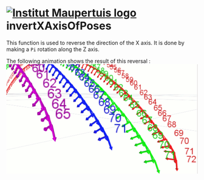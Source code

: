  [![Institut Maupertuis logo](https://avatars1.githubusercontent.com/u/12760694?v=3&s=80)](http://www.institutmaupertuis.fr) invertXAxisOfPoses
===

This function is used to reverse the direction of the X axis. It is done by making a `Pi` rotation along the Z axis.

The following animation shows the result of this reversal :
![invert_x_axis_of_poses](invert_x_axis_of_poses.gif)
